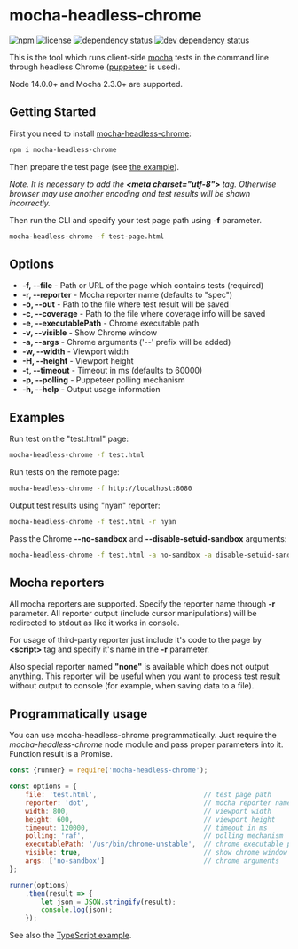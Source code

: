# mocha-headless-chrome

[![npm](https://img.shields.io/npm/v/mocha-headless-chrome.svg)](https://www.npmjs.com/package/mocha-headless-chrome)
[![license](https://img.shields.io/npm/l/mocha-headless-chrome.svg)](http://spdx.org/licenses/MIT.html)
[![dependency status](https://img.shields.io/david/direct-adv-interfaces/mocha-headless-chrome.svg)](https://david-dm.org/direct-adv-interfaces/mocha-headless-chrome)
[![dev dependency status](https://img.shields.io/david/dev/direct-adv-interfaces/mocha-headless-chrome.svg)](https://david-dm.org/direct-adv-interfaces/mocha-headless-chrome?type=dev)

This is the tool which runs client-side [mocha](https://github.com/mochajs/mocha) tests in the command line through headless Chrome ([puppeteer](https://github.com/GoogleChrome/puppeteer) is used).

Node 14.0.0+ and Mocha 2.3.0+ are supported.

## Getting Started

First you need to install [mocha-headless-chrome](https://www.npmjs.com/package/mocha-headless-chrome):

```sh
npm i mocha-headless-chrome
```

Then prepare the test page (see [the example](example/example-page.html)).

*Note. It is necessary to add the **&lt;meta charset="utf-8">** tag. Otherwise browser may use another encoding and test results will be shown incorrectly.*

Then run the CLI and specify your test page path using **-f** parameter.

```sh
mocha-headless-chrome -f test-page.html
```

## Options

- **-f, --file** - Path or URL of the page which contains tests (required)
- **-r, --reporter** - Mocha reporter name (defaults to "spec")
- **-o, --out** - Path to the file where test result will be saved
- **-c, --coverage** - Path to the file where coverage info will be saved
- **-e, --executablePath** - Chrome executable path
- **-v, --visible** - Show Chrome window
- **-a, --args** - Chrome arguments ('--' prefix will be added)
- **-w, --width** - Viewport width
- **-H, --height** - Viewport height
- **-t, --timeout** - Timeout in ms (defaults to 60000)
- **-p, --polling** - Puppeteer polling mechanism
- **-h, --help** - Output usage information

## Examples

Run test on the "test.html" page:

```sh
mocha-headless-chrome -f test.html
```

Run tests on the remote page:

```sh
mocha-headless-chrome -f http://localhost:8080
```

Output test results using "nyan" reporter:

```sh
mocha-headless-chrome -f test.html -r nyan
```

Pass the Chrome **--no-sandbox** and **--disable-setuid-sandbox** arguments:

```sh
mocha-headless-chrome -f test.html -a no-sandbox -a disable-setuid-sandbox
```

## Mocha reporters

All mocha reporters are supported. Specify the reporter name through **-r** parameter. All reporter output (include cursor manipulations) will be redirected to stdout as like it works in console.

For usage of third-party reporter just include it's code to the page by **&lt;script>** tag and specify it's name in the **-r** parameter.

Also special reporter named **"none"** is available which does not output anything. This reporter will be useful when you want to process test result without output to console (for example, when saving data to a file).

## Programmatically usage

You can use mocha-headless-chrome programmatically. Just require the *mocha-headless-chrome* node module and pass proper parameters into it. Function result is a Promise.

```js
const {runner} = require('mocha-headless-chrome');

const options = {
    file: 'test.html',                           // test page path
    reporter: 'dot',                             // mocha reporter name
    width: 800,                                  // viewport width
    height: 600,                                 // viewport height
    timeout: 120000,                             // timeout in ms
    polling: 'raf',                              // polling mechanism
    executablePath: '/usr/bin/chrome-unstable',  // chrome executable path
    visible: true,                               // show chrome window
    args: ['no-sandbox']                         // chrome arguments
};

runner(options)
    .then(result => {
        let json = JSON.stringify(result);
        console.log(json);
    });
```

See also the [TypeScript example](./example/example.ts).
